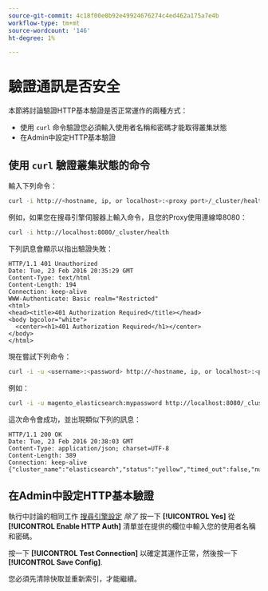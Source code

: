 ```yaml
---
source-git-commit: 4c18f00e0b92e49924676274c4ed462a175a7e4b
workflow-type: tm+mt
source-wordcount: '146'
ht-degree: 1%

---
```

# 驗證通訊是否安全

本節將討論驗證HTTP基本驗證是否正常運作的兩種方式：

* 使用 `curl` 命令驗證您必須輸入使用者名稱和密碼才能取得叢集狀態
* 在Admin中設定HTTP基本驗證

## 使用 `curl` 驗證叢集狀態的命令

輸入下列命令：

```bash
curl -i http://<hostname, ip, or localhost>:<proxy port>/_cluster/health
```

例如，如果您在搜尋引擎伺服器上輸入命令，且您的Proxy使用連線埠8080：

```bash
curl -i http://localhost:8080/_cluster/health
```

下列訊息會顯示以指出驗證失敗：

```terminal
HTTP/1.1 401 Unauthorized
Date: Tue, 23 Feb 2016 20:35:29 GMT
Content-Type: text/html
Content-Length: 194
Connection: keep-alive
WWW-Authenticate: Basic realm="Restricted"
<html>
<head><title>401 Authorization Required</title></head>
<body bgcolor="white">
  <center><h1>401 Authorization Required</h1></center>
</body>
</html>
```

現在嘗試下列命令：

```bash
curl -i -u <username>:<password> http://<hostname, ip, or localhost>:<proxy port>/_cluster/health
```

例如：

```bash
curl -i -u magento_elasticsearch:mypassword http://localhost:8080/_cluster/health
```

這次命令會成功，並出現類似下列的訊息：

```terminal
HTTP/1.1 200 OK
Date: Tue, 23 Feb 2016 20:38:03 GMT
Content-Type: application/json; charset=UTF-8
Content-Length: 389
Connection: keep-alive
{"cluster_name":"elasticsearch","status":"yellow","timed_out":false,"number_of_nodes":1,"number_of_data_nodes":1,"active_primary_shards":5,"active_shards":5,"relocating_shards":0,"initializing_shards":0,"unassigned_shards":5,"delayed_unassigned_shards":0,"number_of_pending_tasks":0,"number_of_in_flight_fetch":0,"task_max_waiting_in_queue_millis":0,"active_shards_percent_as_number":50.0}
```

## 在Admin中設定HTTP基本驗證

執行中討論的相同工作 [搜尋引擎設定](../configuration/search/configure-search-engine.md) *除了* 按一下 **[!UICONTROL Yes]** 從 **[!UICONTROL Enable HTTP Auth]** 清單並在提供的欄位中輸入您的使用者名稱和密碼。

按一下 **[!UICONTROL Test Connection]** 以確定其運作正常，然後按一下 **[!UICONTROL Save Config]**.

您必須先清除快取並重新索引，才能繼續。
